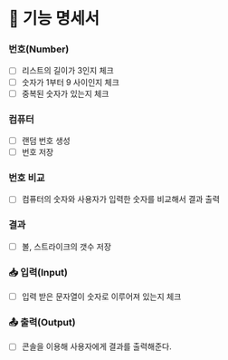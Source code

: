 # 📝 기능 명세서

### 번호(Number)

- [ ] 리스트의 길이가 3인지 체크
- [ ] 숫자가 1부터 9 사이인지 체크
- [ ] 중복된 숫자가 있는지 체크

### 컴퓨터

- [ ] 랜덤 번호 생성
- [ ] 번호 저장

### 번호 비교

- [ ] 컴퓨터의 숫자와 사용자가 입력한 숫자를 비교해서 결과 출력

### 결과

- [ ] 볼, 스트라이크의 갯수 저장

### 📥 입력(Input)

- [ ] 입력 받은 문자열이 숫자로 이루어져 있는지 체크

### 📤 출력(Output)

- [ ] 콘솔을 이용해 사용자에게 결과를 출력해준다.
